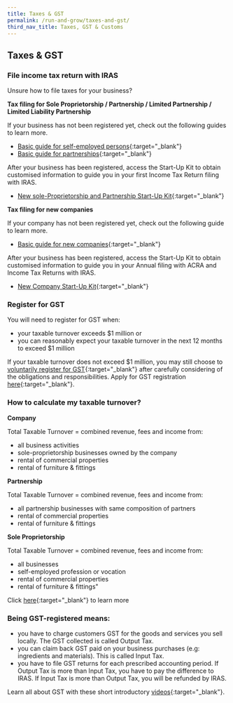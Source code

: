 ```yaml
---
title: Taxes & GST
permalink: /run-and-grow/taxes-and-gst/
third_nav_title: Taxes, GST & Customs
---
```


## Taxes & GST

### File income tax return with IRAS

Unsure how to file taxes for your business?

**Tax filing for Sole Proprietorship / Partnership / Limited Partnership / Limited Liability Partnership**

If your business has not been registered yet, check out the following guides to learn more.

- [Basic guide for self-employed persons](https://www.iras.gov.sg/irashome/Businesses/Self-Employed/Learning-the-basics/Basic-Guide-for-Self-Employed-Persons/){:target="_blank"}
- [Basic guide for partnerships](https://www.iras.gov.sg/irashome/Businesses/Self-Employed/Learning-the-basics/Basic-Guide-for-Partnerships/){:target="_blank"}

After your business has been registered, access the Start-Up Kit to obtain customised information to guide you in your first Income Tax Return filing with IRAS.

- [New sole-Proprietorship and Partnership Start-Up Kit](https://www.iras.gov.sg/irashome/Businesses/Self-Employed/Learning-the-basics/New-Sole-Proprietorship-and-Partnership-Start-Up-Kit/){:target="_blank"}

**Tax filing for new companies**

If your company has not been registered yet, check out the following guide to learn more.

- [Basic guide for new companies](https://www.iras.gov.sg/irashome/NewCompanies/){:target="_blank"}

After your business has been registered, access the Start-Up Kit to obtain customised information to guide you in your Annual filing with ACRA and Income Tax Returns with IRAS.

- [New Company Start-Up Kit](https://www.iras.gov.sg/irashome/Businesses/Companies/Learning-the-basics-of-Corporate-Income-Tax/New-Company-Start-Up-Kit/){:target="_blank"}

### Register for GST

You will need to register for GST when:

- your taxable turnover exceeds $1 million or
- you can reasonably expect your taxable turnover in the next 12 months to exceed $1 million

If your taxable turnover does not exceed $1 million, you may still choose to [voluntarily register for GST](https://www.iras.gov.sg/irashome/GST/Non-GST-registered-businesses/Registering-for-GST/Factors-to-Consider-Before-Registering-Voluntarily-for-GST/){:target="_blank"} after carefully considering of the obligations and responsibilities. Apply for GST registration [here](https://www.iras.gov.sg/IRASHome/GST/Non-GST-registered-businesses/Registering-for-GST/Applying-for-GST-Registration/){:target="_blank"}.

### How to calculate my taxable turnover?

**Company**

Total Taxable Turnover = combined revenue, fees and income from:

- all business activities
- sole-proprietorship businesses owned by the company
- rental of commercial properties
- rental of furniture & fittings

**Partnership**

Total Taxable Turnover = combined revenue, fees and income from:

- all partnership businesses with same composition of partners
- rental of commercial properties
- rental of furniture & fittings

**Sole Proprietorship**

Total Taxable Turnover = combined revenue, fees and income from:

- all businesses
- self-employed profession or vocation
- rental of commercial properties
- rental of furniture & fittings"

Click [here](https://www.iras.gov.sg/IRASHome/GST/Non-GST-registered-businesses/Registering-for-GST/Do-I-Need-to-Register-for-GST/){:target="_blank"} to learn more

### Being GST-registered means:

- you have to charge customers GST for the goods and services you sell locally. The GST collected is called Output Tax.
- you can claim back GST paid on your business purchases (e.g: ingredients and materials). This is called Input Tax.
- you have to file GST returns for each prescribed accounting period. If Output Tax is more than Input Tax, you have to pay the difference to IRAS. If Input Tax is more than Output Tax, you will be refunded by IRAS.

Learn all about GST with these short introductory [videos](https://elearn.iras.gov.sg/EdulearnNetUpload/CourseWare/IrasLearning/overviewOfGST/desktop/index.html){:target="_blank"}.

<script src="/jquery/jquery.min.js"></script>
<script src="/jquery/bp-menu-new-tab.js"></script>
